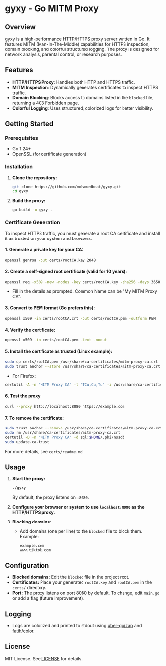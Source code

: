 # gyxy - Go MITM Proxy

## Overview

gyxy is a high-performance HTTP/HTTPS proxy server written in Go. It features MITM (Man-In-The-Middle) capabilities for HTTPS inspection, domain blocking, and colorful structured logging. The proxy is designed for network analysis, parental control, or research purposes.

## Features
- **HTTP/HTTPS Proxy**: Handles both HTTP and HTTPS traffic.
- **MITM Inspection**: Dynamically generates certificates to inspect HTTPS traffic.
- **Domain Blocking**: Blocks access to domains listed in the `blocked` file, returning a 403 Forbidden page.
- **Colorful Logging**: Uses structured, colorized logs for better visibility.

## Getting Started

### Prerequisites
- Go 1.24+
- OpenSSL (for certificate generation)

### Installation
1. **Clone the repository:**
   ```bash
   git clone https://github.com/mohamedbeat/gyxy.git
   cd gyxy
   ```
2. **Build the proxy:**
   ```bash
   go build -o gyxy .
   ```

### Certificate Generation
To inspect HTTPS traffic, you must generate a root CA certificate and install it as trusted on your system and browsers.

#### 1. Generate a private key for your CA:
```bash
openssl genrsa -out certs/rootCA.key 2048
```

#### 2. Create a self-signed root certificate (valid for 10 years):
```bash
openssl req -x509 -new -nodes -key certs/rootCA.key -sha256 -days 3650 -out certs/rootCA.crt
```
* Fill in the details as prompted. Common Name can be "My MITM Proxy CA".

#### 3. Convert to PEM format (Go prefers this):
```bash
openssl x509 -in certs/rootCA.crt -out certs/rootCA.pem -outform PEM
```

#### 4. Verify the certificate:
```bash
openssl x509 -in certs/rootCA.pem -text -noout
```

#### 5. Install the certificate as trusted (Linux example):
```bash
sudo cp certs/rootCA.pem /usr/share/ca-certificates/mitm-proxy-ca.crt
sudo trust anchor --store /usr/share/ca-certificates/mitm-proxy-ca.crt
```
* For Firefox:
```bash
certutil -A -n "MITM Proxy CA" -t "TCu,Cu,Tu" -i /usr/share/ca-certificates/mitm-proxy-ca.crt -d sql:$HOME/.pki/nssdb
```

#### 6. Test the proxy:
```bash
curl --proxy http://localhost:8080 https://example.com
```

#### 7. To remove the certificate:
```bash
sudo trust anchor --remove /usr/share/ca-certificates/mitm-proxy-ca.crt
sudo rm /usr/share/ca-certificates/mitm-proxy-ca.crt
certutil -D -n "MITM Proxy CA" -d sql:$HOME/.pki/nssdb
sudo update-ca-trust
```

For more details, see `certs/readme.md`.

## Usage

1. **Start the proxy:**
   ```bash
   ./gyxy
   ```
   By default, the proxy listens on `:8080`.

2. **Configure your browser or system to use `localhost:8080` as the HTTP/HTTPS proxy.**

3. **Blocking domains:**
   - Add domains (one per line) to the `blocked` file to block them. Example:
     ```
     example.com
     www.tiktok.com
     ```

## Configuration
- **Blocked domains:** Edit the `blocked` file in the project root.
- **Certificates:** Place your generated `rootCA.key` and `rootCA.pem` in the `certs/` directory.
- **Port:** The proxy listens on port 8080 by default. To change, edit `main.go` or add a flag (future improvement).

## Logging
- Logs are colorized and printed to stdout using [uber-go/zap](https://github.com/uber-go/zap) and [fatih/color](https://github.com/fatih/color).

## License
MIT License. See [LICENSE](LICENSE) for details. 